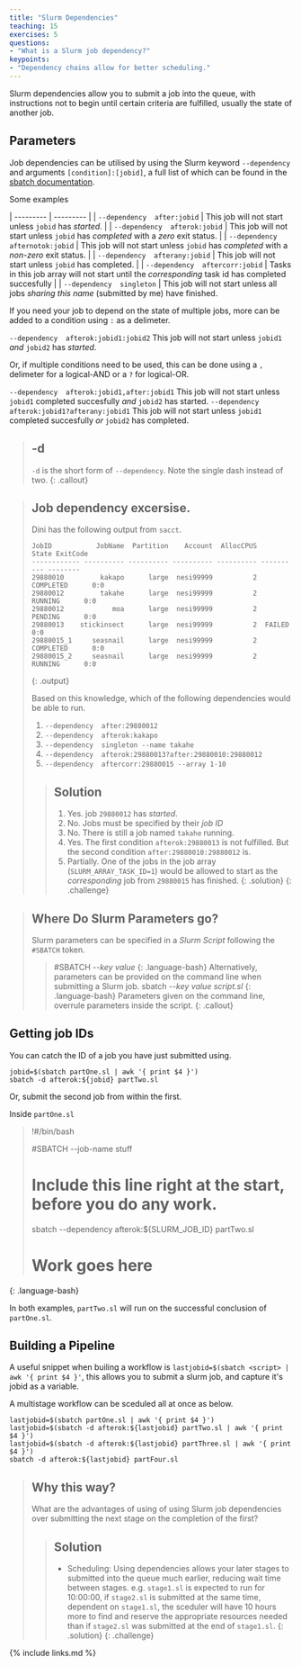 ```yaml
---
title: "Slurm Dependencies"
teaching: 15
exercises: 5
questions:
- "What is a Slurm job dependency?"
keypoints:
- "Dependency chains allow for better scheduling."
---
```


Slurm dependencies allow you to submit a job into the queue, with instructions not to begin until certain criteria are fulfilled, usually the state of another job.

## Parameters

Job dependencies can be utilised by using the Slurm keyword `--dependency` and arguments `[condition]:[jobid]`, a full list of which can be found in the [sbatch documentation](https://slurm.schedmd.com/sbatch.html#OPT_dependency).

Some examples

| --------- | --------- |
| `--dependency  after:jobid` |	This job will not start unless `jobid` has _started_. |
| `--dependency  afterok:jobid`	| This job will not start unless `jobid` has _completed_ with a _zero_ exit status. |
| `--dependency  afternotok:jobid` | This job will not start unless `jobid` has _completed_ with a _non-zero_ exit status. |
| `--dependency  afterany:jobid` | This job will not start unless `jobid` has completed. |
| `--dependency  aftercorr:jobid` | Tasks in this job array will not start until the _corresponding_ task id has completed succesfully |
| `--dependency  singleton` | This job will not start unless all jobs _sharing this name_ (submitted by me) have finished.

If you need your job to depend on the state of multiple jobs, more can be added to a condition using `:` as a delimeter.

`--dependency  afterok:jobid1:jobid2`	This job will not start unless `jobid1` _and_ `jobid2` has _started_.

Or, if multiple conditions need to be used, this can be done using a `,` delimeter for a logical-AND or a `?`  for logical-OR.

`--dependency  afterok:jobid1,after:jobid1` This job will not start unless `jobid1` completed succesfully _and_ `jobid2` has started.
`--dependency  afterok:jobid1?afterany:jobid1` This job will not start unless `jobid1` completed succesfully _or_ `jobid2` has completed.

> ## -d
> `-d` is the short form of `--dependency`. Note the single dash instead of two.
{: .callout}

> ## Job dependency excersise.
> Dini has the following output from `sacct`.
> ```
> JobID           JobName  Partition    Account  AllocCPUS      State ExitCode 
> ------------ ---------- ---------- ---------- ---------- ---------- -------- 
> 29880010         kakapo      large  nesi99999          2  COMPLETED      0:0 
> 29880012         takahe      large  nesi99999          2  RUNNING      0:0 
> 29880012            moa      large  nesi99999          2  PENDING      0:0 
> 29880013    stickinsect      large  nesi99999          2  FAILED      0:0 
> 29880015_1     seasnail      large  nesi99999          2  COMPLETED      0:0 
> 29880015_2     seasnail      large  nesi99999          2  RUNNING      0:0 
> ```
> {: .output}
> 
> Based on this knowledge, which of the following dependencies would be able to run.
> 1. `--dependency  after:29880012`
> 2. `--dependency  afterok:kakapo`
> 3. `--dependency  singleton --name takahe`
> 4. `--dependency  afterok:29880013?after:29880010:29880012`
> 5. `--dependency  aftercorr:29880015 --array 1-10`
> > ## Solution
> > 1. Yes. job `29880012` has _started_.
> > 2. No. Jobs must be specified by their _job ID_
> > 3. No. There is still a job named `takahe` running.
> > 4. Yes. The first condition `afterok:29880013` is not fulfilled. But the second condition `after:29880010:29880012` is.
> > 5. Partially. One of the jobs in the job array (`SLURM_ARRAY_TASK_ID=1`) would be allowed to start as the _corresponding_ job from `29880015` has finished.
> {: .solution}
{: .challenge}

> ## Where Do Slurm Parameters go?
> Slurm parameters can be specified in a _Slurm Script_ following the `#SBATCH` token.  
> > #SBATCH --_key_   _value_
> {: .language-bash}
> Alternatively, parameters can be provided on the command line when submitting a Slurm job.
> > sbatch --_key_ _value_ _script.sl_
> > {: .language-bash}
> Parameters given on the command line, overrule parameters inside the script.
{: .callout}

## Getting job IDs

You can catch the ID of a job you have just submitted using.
```
jobid=$(sbatch partOne.sl | awk '{ print $4 }')
sbatch -d afterok:${jobid} partTwo.sl
```

Or, submit the second job from within the first.

Inside `partOne.sl`
> !#/bin/bash
> 
> #SBATCH --job-name stuff
>
> # Include this line right at the start, before you do any work.
> sbatch --dependency afterok:${SLURM_JOB_ID} partTwo.sl
>
> # Work goes here
{: .language-bash}

In both examples, `partTwo.sl` will run on the successful conclusion of `partOne.sl`.


## Building a Pipeline

A useful snippet when builing a workflow is `lastjobid=$(sbatch <script> | awk '{ print $4 }'`, this allows you to submit a slurm job, and capture it's jobid as a variable.

A multistage workflow can be sceduled all at once as below.

```
lastjobid=$(sbatch partOne.sl | awk '{ print $4 }')
lastjobid=$(sbatch -d afterok:${lastjobid} partTwo.sl | awk '{ print $4 }')
lastjobid=$(sbatch -d afterok:${lastjobid} partThree.sl | awk '{ print $4 }')
sbatch -d afterok:${lastjobid} partFour.sl
```

> ## Why this way? 
> What are the advantages of using of using Slurm job dependencies over submitting the next stage on the completion of the first?
> > ## Solution
> > * Scheduling: Using dependencies allows your later stages to submitted into the queue much earlier, reducing wait time between stages.
> > e.g. `stage1.sl` is expected to run for 10:00:00, if `stage2.sl` is submitted at the same time, dependent on `stage1.sl`, the sceduler will have 10 hours more to find and reserve the appropriate resources needed than if `stage2.sl` was submitted at the end of `stage1.sl`.
> {: .solution}
{: .challenge}

{% include links.md %}
